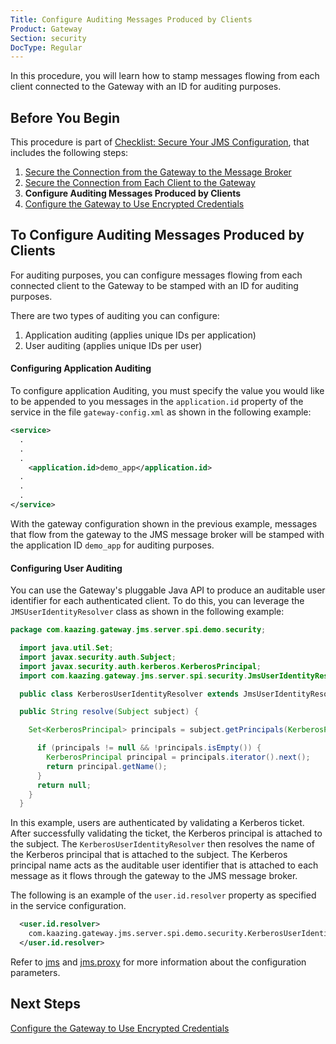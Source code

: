 ```yaml
---
Title: Configure Auditing Messages Produced by Clients
Product: Gateway
Section: security
DocType: Regular
---
```


In this procedure, you will learn how to stamp messages flowing from each client connected to the Gateway with an ID for auditing purposes.

Before You Begin
----------------

This procedure is part of [Checklist: Secure Your JMS Configuration](o_jms_secure.md), that includes the following steps:

1.  [Secure the Connection from the Gateway to the Message Broker](p_broker_jms_secure.md)
2.  [Secure the Connection from Each Client to the Gateway](p_client_jms_secure.md)
3.  **Configure Auditing Messages Produced by Clients**
4.  [Configure the Gateway to Use Encrypted Credentials](p_encrypted_jms_secure.md)

To Configure Auditing Messages Produced by Clients
--------------------------------------------------

For auditing purposes, you can configure messages flowing from each connected client to the Gateway to be stamped with an ID for auditing purposes.

There are two types of auditing you can configure:

1.  Application auditing (applies unique IDs per application)
2.  User auditing (applies unique IDs per user)

#### Configuring Application Auditing

To configure application Auditing, you must specify the value you would like to be appended to you messages in the `application.id` property of the service in the file `gateway-config.xml` as shown in the following example:

``` xml
<service>
  .
  .
  .
    <application.id>demo_app</application.id>
  .
  .
  .
</service>
```

With the gateway configuration shown in the previous example, messages that flow from the gateway to the JMS message broker will be stamped with the application ID `demo_app` for auditing purposes.

#### Configuring User Auditing

You can use the Gateway's pluggable Java API to produce an auditable user identifier for each authenticated client. To do this, you can leverage the `JMSUserIdentityResolver` class as shown in the following example:

``` java
package com.kaazing.gateway.jms.server.spi.demo.security;

  import java.util.Set;
  import javax.security.auth.Subject;
  import javax.security.auth.kerberos.KerberosPrincipal;
  import com.kaazing.gateway.jms.server.spi.security.JmsUserIdentityResolver;

  public class KerberosUserIdentityResolver extends JmsUserIdentityResolver {

  public String resolve(Subject subject) {

    Set<KerberosPrincipal> principals = subject.getPrincipals(KerberosPrincipal.class);

      if (principals != null && !principals.isEmpty()) {
        KerberosPrincipal principal = principals.iterator().next();
        return principal.getName();
      }
      return null;
    }
  }
```

In this example, users are authenticated by validating a Kerberos ticket. After successfully validating the ticket, the Kerberos principal is attached to the subject. The `KerberosUserIdentityResolver` then resolves the name of the Kerberos principal that is attached to the subject. The Kerberos principal name acts as the auditable user identifier that is attached to each message as it flows through the gateway to the JMS message broker.

The following is an example of the `user.id.resolver` property as specified in the service configuration.

``` xml
  <user.id.resolver>
    com.kaazing.gateway.jms.server.spi.demo.security.KerberosUserIdentityResolver
  </user.id.resolver>
```

Refer to [jms](../admin-reference/r_conf_jms.md#jms) and [jms.proxy](../admin-reference/r_conf_jms.md#jmsproxy) for more information about the configuration parameters.

Next Steps
----------

[Configure the Gateway to Use Encrypted Credentials](p_encrypted_jms_secure.md)
